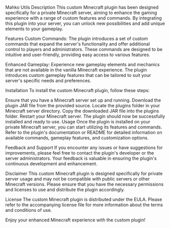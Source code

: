 Mahko Utils
Description
This custom Minecraft plugin has been designed specifically for a private Minecraft server, aiming to enhance the gaming experience with a range of custom features and commands. By integrating this plugin into your server, you can unlock new possibilities and add unique elements to your gameplay.

Features
Custom Commands: The plugin introduces a set of custom commands that expand the server's functionality and offer additional control to players and administrators. These commands are designed to be intuitive and user-friendly, providing easy access to various features.

Enhanced Gameplay: Experience new gameplay elements and mechanics that are not available in the vanilla Minecraft experience. The plugin introduces custom gameplay features that can be tailored to suit your server's specific needs and preferences.

Installation
To install the custom Minecraft plugin, follow these steps:

Ensure that you have a Minecraft server set up and running.
Download the plugin JAR file from the provided source.
Locate the plugins folder in your Minecraft server directory.
Copy the downloaded JAR file into the plugins folder.
Restart your Minecraft server.
The plugin should now be successfully installed and ready to use.
Usage
Once the plugin is installed on your private Minecraft server, you can start utilizing its features and commands. Refer to the plugin's documentation or README for detailed information on available commands, gameplay features, and customization options.

Feedback and Support
If you encounter any issues or have suggestions for improvements, please feel free to contact the plugin's developer or the server administrators. Your feedback is valuable in ensuring the plugin's continuous development and enhancement.

Disclaimer
This custom Minecraft plugin is designed specifically for private server usage and may not be compatible with public servers or other Minecraft versions. Please ensure that you have the necessary permissions and licenses to use and distribute the plugin accordingly.

License
The custom Minecraft plugin is distributed under the EULA. Please refer to the accompanying license file for more information about the terms and conditions of use.

Enjoy your enhanced Minecraft experience with the custom plugin!